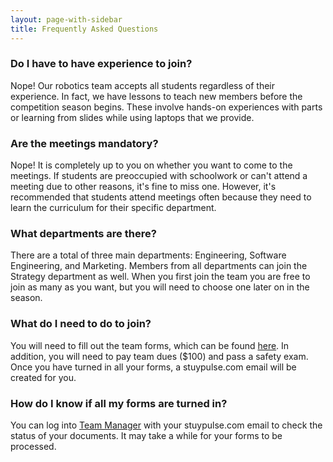```yaml
---
layout: page-with-sidebar
title: Frequently Asked Questions
---
```


### Do I have to have experience to join?
Nope! Our robotics team accepts all students regardless of their experience. In fact, we have lessons to teach new members before the competition season begins. These involve hands-on experiences with parts or learning from slides while using laptops that we provide.

### Are the meetings mandatory?
Nope! It is completely up to you on whether you want to come to the meetings. If students are preoccupied with schoolwork or can't attend a meeting due to other reasons, it's fine to miss one. However, it's recommended that students attend meetings often because they need to learn the curriculum for their specific department.

### What departments are there?
There are a total of three main departments: Engineering, Software Engineering, and Marketing. Members from all departments can join the Strategy department as well. When you first join the team you are free to join as many as you want, but you will need to choose one later on in the season.

### What do I need to do to join?
You will need to fill out the team forms, which can be found [here](/resources/forms/). In addition, you will need to pay team dues ($100) and pass a safety exam. Once you have turned in all your forms, a stuypulse.com email will be created for you. 

### How do I know if all my forms are turned in?
You can log into [Team Manager](https://manage.stuypulse.com) with your stuypulse.com email to check the status of your documents. It may take a while for your forms to be processed.